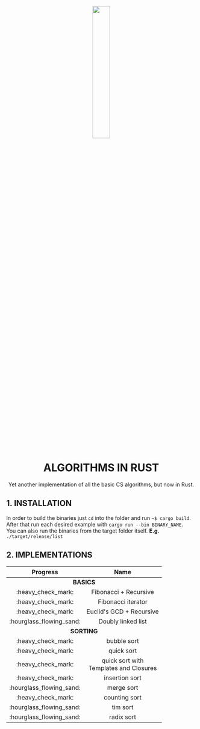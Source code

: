 <p align="center">
  <img height="30%" width="30%" src="http://www.euro-langues.org/wp-content/uploads/2019/10/communityIcon_sxcqnw4pxti11.png"/>
</p>
<h1 align="center">ALGORITHMS IN RUST</h1>
<p align="center"> Yet another implementation of all the basic CS algorithms, but now in Rust.</p>


## 1. INSTALLATION

In order to build the binaries just `cd` into the folder and run `~$ cargo build`.    
After that run each desired example with `cargo run --bin BINARY_NAME`.  
You can also run the binaries from the target folder itself. **E.g.** `./target/release/list`


## 2. IMPLEMENTATIONS
<table>
    <thead>
        <tr>
            <th>Progress</th>
            <th align="center">Name</th>
        </tr>
    </thead>
    <tbody align="center">
        <tr>
          <td colspan=2 align="center"><b>BASICS</b></td>
        </tr>
        <tr>
            <td>:heavy_check_mark:</td>
            <td>Fibonacci + Recursive</td>
        </tr>
        <tr>
            <td>:heavy_check_mark:</td>
            <td>Fibonacci iterator</td>
        </tr>
        <tr>
            <td>:heavy_check_mark:</td>
            <td>Euclid's GCD + Recursive</td>
        </tr>
        <tr>
            <td>:hourglass_flowing_sand:</td>
            <td>Doubly linked list</td>
        </tr>
        <tr>
          <td colspan=2 align="center"><b>SORTING</b></td>
        </tr>
        <tr>
            <td>:heavy_check_mark:</td>
            <td>bubble sort</td>
        </tr>
        <tr>
            <td>:heavy_check_mark:</td>
            <td>quick sort</td>
        </tr>
        <tr>
            <td>:heavy_check_mark:</td>
            <td>quick sort with <br/> Templates and Closures</td>
        </tr>
        <tr>
            <td>:heavy_check_mark:</td>
            <td>insertion sort</td>
        </tr>
        <tr>
            <td>:hourglass_flowing_sand:</td>
            <td>merge sort</td>
        </tr>
        <tr>
            <td>:heavy_check_mark:</td>
            <td>counting sort</td>
        </tr>
        <tr>
            <td>:hourglass_flowing_sand:</td>
            <td>tim sort</td>
        </tr>
        <tr>
            <td>:hourglass_flowing_sand:</td>
            <td>radix sort</td>
        </tr>
    </tbody>
</table>
